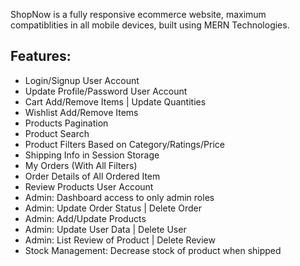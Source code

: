 ShopNow is a fully responsive ecommerce website, maximum compatiblities in all mobile devices, built using MERN Technologies.

## Features:
* Login/Signup User Account
* Update Profile/Password User Account
* Cart Add/Remove Items | Update Quantities
* Wishlist Add/Remove Items
* Products Pagination
* Product Search
* Product Filters Based on Category/Ratings/Price
* Shipping Info in Session Storage
* My Orders (With All Filters)
* Order Details of All Ordered Item
* Review Products User Account
* Admin: Dashboard access to only admin roles
* Admin: Update Order Status | Delete Order
* Admin: Add/Update Products
* Admin: Update User Data | Delete User
* Admin: List Review of Product | Delete Review
* Stock Management: Decrease stock of product when shipped
